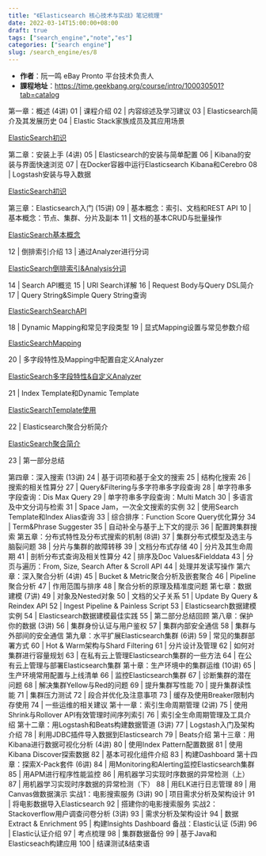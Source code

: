 ```yaml
---
title: "《Elasticsearch 核心技术与实战》笔记梳理"
date: 2022-03-14T15:00:00+08:00
draft: true
tags: ["search_engine","note","es"]
categories: ["search engine"]
slug: /search_engine/es/8
---
```


- **作者**：阮一鸣 eBay Pronto 平台技术负责人
- **課程地址**：https://time.geekbang.org/course/intro/100030501?tab=catalog


第一章：概述 (4讲)
01 | 课程介绍
02 | 内容综述及学习建议
03 | Elasticsearch简介及其发展历史
04 | Elastic Stack家族成员及其应用场景

[ElasticSearch初识](https://zhengyua.cn/posts/search_engine/es/0.html/)

第二章：安装上手 (4讲)
05 | Elasticsearch的安装与简单配置
06 | Kibana的安装与界面快速浏览
07 | 在Docker容器中运行Elasticsearch Kibana和Cerebro
08 | Logstash安装与导入数据

[ElasticSearch初识](https://zhengyua.cn/posts/search_engine/es/0.html/)

第三章：Elasticsearch入门 (15讲)
09 | 基本概念：索引、文档和REST API
10 | 基本概念：节点、集群、分片及副本
11 | 文档的基本CRUD与批量操作

[ElasticSearch基本概念](https://zhengyua.cn/posts/search_engine/es/1.html/)

12 | 倒排索引介绍
13 | 通过Analyzer进行分词

[ElasticSearch倒排索引&Analysis分词](https://zhengyua.cn/posts/search_engine/es/2.html/)

14 | Search API概览
15 | URI Search详解
16 | Request Body与Query DSL简介
17 | Query String&Simple Query String查询 

[ElasticSearchSearchAPI](https://zhengyua.cn/posts/search_engine/es/3.html/)

18 | Dynamic Mapping和常见字段类型
19 | 显式Mapping设置与常见参数介绍

[ElasticSearchMapping](https://zhengyua.cn/posts/search_engine/es/4.html/)

20 | 多字段特性及Mapping中配置自定义Analyzer

[ElasticSearch多字段特性&自定义Analyzer](https://zhengyua.cn/posts/search_engine/es/5.html/)

21 | Index Template和Dynamic Template

[ElasticSearchTemplate使用](https://zhengyua.cn/posts/search_engine/es/6.html/)

22 | Elasticsearch聚合分析简介

[ElasticSearch聚合简介](https://zhengyua.cn/posts/search_engine/es/7.html/)

23 | 第一部分总结

第四章：深入搜索 (13讲)
24 | 基于词项和基于全文的搜索
25 | 结构化搜索
26 | 搜索的相关性算分
27 | Query&Filtering与多字符串多字段查询
28 | 单字符串多字段查询：Dis Max Query
29 | 单字符串多字段查询：Multi Match
30 | 多语言及中文分词与检索
31 | Space Jam，一次全文搜索的实例
32 | 使用Search Template和Index Alias查询
33 | 综合排序：Function Score Query优化算分
34 | Term&Phrase Suggester
35 | 自动补全与基于上下文的提示
36 | 配置跨集群搜索
第五章：分布式特性及分布式搜索的机制 (8讲)
37 | 集群分布式模型及选主与脑裂问题
38 | 分片与集群的故障转移
39 | 文档分布式存储
40 | 分片及其生命周期
41 | 剖析分布式查询及相关性算分
42 | 排序及Doc Values&Fielddata
43 | 分页与遍历：From, Size, Search After & Scroll API
44 | 处理并发读写操作
第六章：深入聚合分析 (4讲)
45 | Bucket & Metric聚合分析及嵌套聚合
46 | Pipeline聚合分析
47 | 作用范围与排序
48 | 聚合分析的原理及精准度问题
第七章：数据建模 (7讲)
49 | 对象及Nested对象
50 | 文档的父子关系
51 | Update By Query & Reindex API
52 | Ingest Pipeline & Painless Script
53 | Elasticsearch数据建模实例
54 | Elasticsearch数据建模最佳实践
55 | 第二部分总结回顾
第八章：保护你的数据 (3讲)
56 | 集群身份认证与用户鉴权
57 | 集群内部安全通信
58 | 集群与外部间的安全通信
第九章：水平扩展Elasticsearch集群 (6讲)
59 | 常见的集群部署方式
60 | Hot & Warm架构与Shard Filtering
61 | 分片设计及管理
62 | 如何对集群进行容量规划
63 | 在私有云上管理Elasticsearch集群的一些方法
64 | 在公有云上管理与部署Elasticsearch集群
第十章：生产环境中的集群运维 (10讲)
65 | 生产环境常用配置与上线清单
66 | 监控Elasticsearch集群
67 | 诊断集群的潜在问题
68 | 解决集群Yellow与Red的问题
69 | 提升集群写性能
70 | 提升集群读性能
71 | 集群压力测试
72 | 段合并优化及注意事项
73 | 缓存及使用Breaker限制内存使用
74 | 一些运维的相关建议
第十一章：索引生命周期管理 (2讲)
75 | 使用Shrink与Rollover API有效管理时间序列索引
76 | 索引全生命周期管理及工具介绍
第十二章：用Logstash和Beats构建数据管道 (3讲)
77 | Logstash入门及架构介绍
78 | 利用JDBC插件导入数据到Elasticsearch
79 | Beats介绍
第十三章：用Kibana进行数据可视化分析 (4讲)
80 | 使用Index Pattern配置数据
81 | 使用Kibana Discover探索数据
82 | 基本可视化组件介绍
83 | 构建Dashboard
第十四章：探索X-Pack套件 (6讲)
84 | 用Monitoring和Alerting监控Elasticsearch集群
85 | 用APM进行程序性能监控
86 | 用机器学习实现时序数据的异常检测（上）
87 | 用机器学习实现时序数据的异常检测（下）
88 | 用ELK进行日志管理
89 | 用Canvas做数据演示
实战1：电影搜索服务 (3讲)
90 | 项目需求分析及架构设计
91 | 将电影数据导入Elasticsearch
92 | 搭建你的电影搜索服务
实战2：Stackoverflow用户调查问卷分析 (3讲)
93 | 需求分析及架构设计
94 | 数据Extract & Enrichment
95 | 构建Insights Dashboard
备战：Elastic认证 (5讲)
96 | Elastic认证介绍
97 | 考点梳理
98 | 集群数据备份
99 | 基于Java和Elasticseach构建应用
100 | 结课测试&结束语